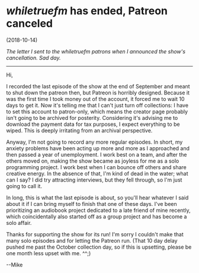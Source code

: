 # *whiletruefm* has ended, Patreon canceled

(2018-10-14)

*The letter I sent to the whiletruefm patrons when I announced the show's cancellation. Sad day.*

-----

Hi,

I recorded the last episode of the show at the end of September and meant to shut down the patreon then, but Patreon is horribly designed. Because it was the first time I took money out of the account, it forced me to wait 10 days to get it. Now it's telling me that I can't just turn off collections: I have to set this account to patron-only, which means the creator page probably isn't going to be archived for posterity. Considering it's advising me to download the payment data for tax purposes, I expect everything to be wiped. This is deeply irritating from an archival perspective.

Anyway, I'm not going to record any more regular episodes. In short, my anxiety problems have been acting up more and more as I approached and then passed a year of unemployment. I work best on a team, and after the others moved on, making the show became as joyless for me as a solo programming project. I work best when I can bounce off others and share creative energy. In the absence of that, I'm kind of dead in the water; what can I say? I did try attracting interviews, but they fell through, so I'm just going to call it.

In long, this is what the last episode is about, so you'll hear whatever I said about it if I can bring myself to finish that one of these days. I've been prioritizing an audiobook project dedicated to a late friend of mine recently, which coincidentally also started off as a group project and has become a solo affair.

Thanks for supporting the show for its run! I'm sorry I couldn't make that many solo episodes and for letting the Patreon run. (That 10 day delay pushed me past the October collection day, so if this is upsetting, please be one month less upset with me. ^^;)

--Mike
